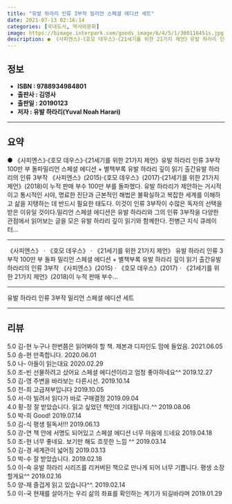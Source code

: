 ```yaml
---
title: "유발 하라리 인류 3부작 밀리언 스페셜 에디션 세트"
date: 2021-07-13 02:16:14
categories: [국내도서, 역사와문화]
image: https://bimage.interpark.com/goods_image/6/4/5/1/300116451s.jpg
description: ● 《사피엔스》·《호모 데우스》·《21세기를 위한 21가지 제언》유발 하라리 인류 3부작 100만 부 돌파밀리언 스페셜 에디션 + 별책부록 유발 하라리 깊이 읽기 출간유발 하라리의 인류 3부작 《사피엔스》(2015)·《호모 데우스》(2017)·《21세기를 위한 21가지 제언》(2018
---
```


## **정보**

- **ISBN : 9788934984801**
- **출판사 : 김영사**
- **출판일 : 20190123**
- **저자 : 유발 하라리(Yuval Noah Harari)**

------



## **요약**

●  《사피엔스》·《호모 데우스》·《21세기를 위한 21가지 제언》유발 하라리 인류 3부작 100만 부 돌파밀리언 스페셜 에디션 + 별책부록 유발 하라리 깊이 읽기 출간유발 하라리의 인류 3부작 《사피엔스》(2015)·《호모 데우스》(2017)·《21세기를 위한 21가지 제언》(2018)이 누적 판매 부수 100만 부를 돌파했다. 유발 하라리가 제안하는 거시적이고 통시적인 시야, 명료한 진단과 근본적인 해법은 불확실하고 복잡한 세계를 이해하고 삶을 지탱하는 데 반드시 필요한 태도다. 이것이 인류 3부작이 수많은 독자의 선택을 받은 이유일 것이다.밀리언 스페셜 에디션은 유발 하라리와 그의 인류 3부작을 다양한 관점에서 읽어보는 글을 모은 유발 하라리 깊이 읽기와 함께한다. 전병근 지식 큐레이터...

------

《사피엔스》ㆍ《호모 데우스》ㆍ《21세기를 위한 21가지 제언》
유발 하라리 인류 3부작 100만 부 돌파
밀리언 스페셜 에디션 + 별책부록 유발 하라리 깊이 읽기 출간유발 하라리의 인류 3부작 《사피엔스》(2015)ㆍ《호모 데우스》(2017)ㆍ《21세기를 위한 21가지 제언》(2018)이 누적 판매 부수... 

------


유발 하라리 인류 3부작 밀리언 스페셜 에디션 세트 

------


## **리뷰** 

5.0 김-현 누구나 한번쯤은 읽어봐야 할 책. 제본과 디자인도 맘에 들었음. 2021.06.05 <br/>5.0 송-현 만족합니다. 2020.06.01 <br/>5.0 나- 아들이 읽는대요 2020.02.29 <br/>5.0 조-빈 선물하려고 샀어요 스페셜 에디션이라고 엄청 좋아하네요^^ 2019.12.27 <br/>5.0 김-영 주변을 바라보는 다른시선. 2019.10.14 <br/>5.0 전-희 고급져부입니다 2019.10.05 <br/>5.0 서-아 빌려서 읽다가 바로 구매결정 2019.09.04 <br/>4.0 황-정 잘 받았습니다.
읽고 싶었던 책인데 기대됩니다.^^ 2019.08.06 <br/>5.0 박-희 Good! 2019.07.14 <br/>5.0 김-식 평생 필독서!!! 2019.06.13 <br/>5.0 강-연 책 안에 서명도 되어있고 스페셜 에디션 너무 마음에 드네요 2019.04.18 <br/>5.0 조-현 너무 좋네요. 보기만 해도 흐뭇한 느낌 ^^ 2019.03.14 <br/>5.0 김-경 세계관이 넓어짐  2019.03.13 <br/>5.0 박-수 잘 받았습니다. 2019.02.18 <br/>5.0 이-숙 유발 하라리 시리즈를 리커버된 책으로 만나게 되어 너무 기쁩니다. 평생 소장할게요^^ 2019.02.16 <br/>5.0 양-재 즐겁게 읽고 있습니다^^. 2019.02.14 <br/>5.0 이-국 현재를 살아가는 우리 삶의 좌표를 확인하는 계기가 되길바라며 2019.01.29 <br/>